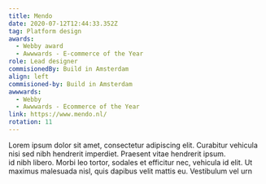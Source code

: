 ```yaml
---
title: Mendo
date: 2020-07-12T12:44:33.352Z
tag: Platform design
awards:
  - Webby award
  - Awwwards - E-commerce of the Year
role: Lead designer
commisionedBy: Build in Amsterdam
align: left
commisioned-by: Build in Amsterdam
awwwards:
  - Webby
  - Awwwards - Ecommerce of the Year
link: https://www.mendo.nl/
rotation: 11
---
```

Lorem ipsum dolor sit amet, consectetur adipiscing elit. Curabitur vehicula nisi sed nibh hendrerit imperdiet. Praesent vitae hendrerit ipsum.\
id nibh libero. Morbi leo tortor, sodales et efficitur nec, vehicula id elit. Ut maximus malesuada nisl, quis dapibus velit mattis eu. Vestibulum vel urn